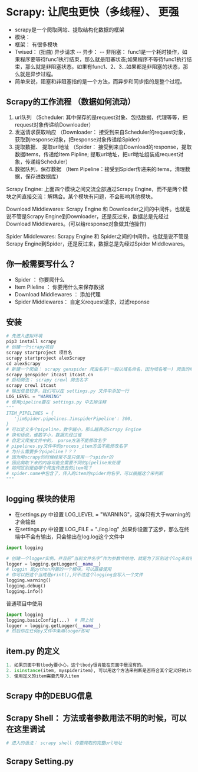 # Scrapy: 让爬虫更快（多线程）、 更强
- scrapy是一个爬取网站、提取结构化数据的框架
- 模块：
- 框架： 有很多模块
- Twised： (扭曲)  异步请求
-- 异步：
-- 非阻塞： func1是一个耗时操作，如果程序要等待func1执行结束，那么就是阻塞状态;如果程序不等待func1执行结束，那么就是非阻塞状态。如果有func1、2、3...如果都是非阻塞的状态，那么就是异步过程。
- 简单来说，阻塞和非阻塞指的是一个方法，而异步和同步指的是整个过程。

## Scrapy的工作流程 （数据如何流动）

1. url队列 （Scheduler: 其中保存的是request对象、包括数据，代理等等，把request对象传递给Downloader）
2. 发送请求获取响应 （Downloader： 接受到来自Scheduler的request对象，获取到response对象，把response对象传递给Spider）
3. 提取数据、 提取url地址  （Spider： 接受到来自Download的response，提取数据items，传递给Item Pipline; 提取url地址，把url地址组装成request对象，传递给Scheduler）
4. 数据队列，保存数据 （Item Pipeline：接受到Spider传递来的items，清理数据，保存进数据库）

Scrapy Engine: 上面四个模块之间交流全部通过Scrapy Engine，而不是两个模块之间直接交流：解耦合。某个模块有问题，不会影响其他模块。

Download Middlewares: Scrapy Engine 和 Downloader之间的中间件。也就是说不管是Scrapy Engine到Downloader，还是反过来，数据总是先经过Download Middlewares。(可以给response对象做其他操作)

Spider Middlewares: Scrapy Engine 和 Spider之间的中间件。也就是说不管是Scrapy Engine到Spider，还是反过来，数据总是先经过Spider Middlewares。

## 你一般需要写什么？
- Spider ： 你要爬什么
- Item Pileline ： 你要用什么来保存数据
- Download Middlewares ： 添加代理
- Spider Middlewares： 自定义request请求，过滤reponse

## 安装
```python
# 先进入虚拟环境
pip3 install scrapy
# 创建一个scrapy项目
scrapy startproject 项目名
scrapy startproject alexScrapy
cd alexScrapy
# 新建一个爬虫： scrapy genspider 爬虫名字(一般以域名命名，因为域名唯一) 爬虫的域名(用来确定范围)
scrapy genspider itcast itcast.cn
# 启动爬虫： scrapy crewl 爬虫名字
scrapy crewl itcast
# 输出信息较多，我们可以在 settings.py 文件中添加一行
LOG_LEVEL = "WARNING"
# 使用pipeline要在 settings.py 中去掉注释
"""
ITEM_PIPELINES = {
   'jimSpider.pipelines.JimspiderPipeline': 300,
}
# 可以定义多个pipeline，数字越小，那么越靠近Scrapy Engine
# 换句话说，谁数字小，数据先经过谁
# 自定义爬虫文件中的， parse方法不能修改名字
# pipelines.py文件中的process_item方法不能修改名字
# 为什么需要多个pipeline？？？
# 因为用scrapy的时候经常不是只使用一个spider的
# 因此爬取下来的内容可能会需要不同的pipeline来处理
# 如何区别是由哪个爬虫传进去的item呢？
# spider.name中包含了，传入的item的spider的名字，可以根据这个来判断
"""
```
## logging 模块的使用
- 在settings.py 中设置 LOG_LEVEL = "WARNING"，这样只有大于warning的才会输出
- 在settings.py 中设置 LOG_FILE = "./log.log" ,如果你设置了这步，那么在终端中不会有输出，只会输出在log.log这个文件中

```python
import logging

# 创建一个logger实例，并且把”当前文件名字”作为参数传给他，就是为了区别这个log来自哪个文件
logger = logging.getLogger(__name__)
# loggin 是python内置的一个模块，可以直接使用
# 你可以把这个当成是print(),只不过这个logging会写入一个文件
logging.warning()
logging.debug()
logging.info()
```

普通项目中使用
```python
import logging
logging.basicConfig(...)  # 网上找
logger = logging.getLogger(__name__)
# 然后你在任何py文件中条用looger即可
```
## item.py 的定义
```python
1. 如果页面中有tbody要小心，这个tbody很肯能在页面中是没有的。
2. isinstance(item, myspideritem), 可以用这个方法来判断是否符合某个定义好的item，这样也可以用来区分不同的item不同的处理。
3. 使用定义的item需要先导入item
```

## Scrapy 中的DEBUG信息

## Scrapy Shell： 方法或者参数用法不明的时候，可以在这里调试
```bash
# 进入的语法： scrapy shell 你要爬取的完整url地址
```
## Scrapy Setting.py

